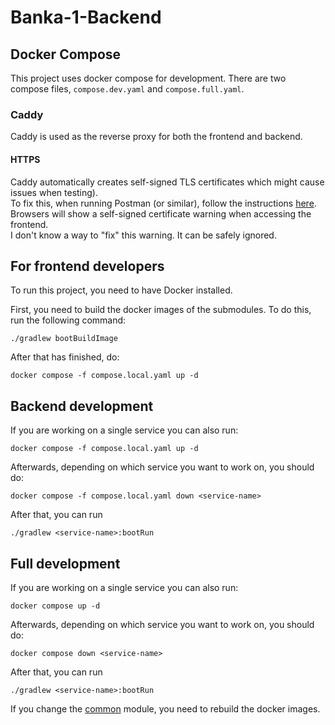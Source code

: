 # Banka-1-Backend



## Docker Compose

This project uses docker compose for development. There are two compose files, `compose.dev.yaml` and `compose.full.yaml`.

### Caddy
Caddy is used as the reverse proxy for both the frontend and backend. 

#### HTTPS
Caddy automatically creates self-signed TLS certificates which might cause issues when testing).  
To fix this, when running Postman (or similar), follow the instructions [here](https://caddyserver.com/docs/running#local-https-with-docker).  
Browsers will show a self-signed certificate warning when accessing the frontend.  
I don't know a way to "fix" this warning. It can be safely ignored.


## For frontend developers

To run this project, you need to have Docker installed.

First, you need to build the docker images of the submodules. To do this, run the following command:
```shell
./gradlew bootBuildImage
```

After that has finished, do:
```shell
docker compose -f compose.local.yaml up -d
```


## Backend development

If you are working on a single service you can also run:
```shell
docker compose -f compose.local.yaml up -d
```
Afterwards, depending on which service you want to work on, you should do:
```shell
docker compose -f compose.local.yaml down <service-name>
```
After that, you can run
```shell
./gradlew <service-name>:bootRun
```

## Full development

If you are working on a single service you can also run:
```shell
docker compose up -d
```
Afterwards, depending on which service you want to work on, you should do:
```shell
docker compose down <service-name>
```
After that, you can run
```shell
./gradlew <service-name>:bootRun
```
If you change the [common](common) module, you need to rebuild the docker images.